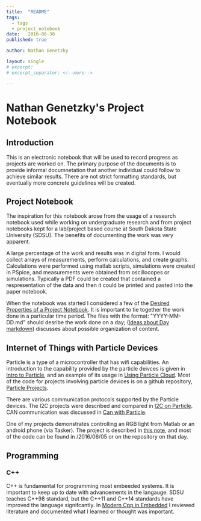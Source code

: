 ```yaml
---
title:  "README"
tags:
  - tags
  - project_notebook
date:   2016-06-30
published: true

author: Nathan Genetzky

layout: single
# excerpt:
# excerpt_separator: <!--more-->

---
```


# Nathan Genetzky's Project Notebook

## Introduction

This is an electronic notebook that will be used to record progress as
projects are worked on. The primary purpose of the documents is to
provide informal documnetation that another individual could follow
to achieve similar results. There are not strict formatting standards,
but eventually more concrete guidelines will be created.

## Project Notebook

The inspiration for this notebook arose from the usage of a research notebook
used while working on undergraduate research and from project notebooks kept
for a lab/project based course at South Dakota State University (SDSU). The benefits
of documenting the work was very apparent.

A large percentage of the work and results was in digital form. I would collect
arrays of measurements, perform calculations, and create graphs. Calculations
were performed using matlab scripts, simulations were created in PSpice, and
measurements were obtained from oscillocopes or simulations. Typically a PDF
could be created that contained a respresentation of the data and then it could
be printed and pasted into the paper notebook.

When the notebook was started I considered a few of the
[Desired Properties of a Project Notebook][1]. It is important to tie together
the work done in a particular time period. The files with the format: 
"YYYY-MM-DD.md" should desribe the work done on a day; 
([Ideas about Day markdown][2]) discusses about possible organization of content. 

## Internet of Things with Particle Devices

Particle is a type of a microcontroller that has wifi capabilities. An
introduction to the capability provided by the particle deivces is given in
[Intro to Particle][9], and an example of its usage in [Using Particle Cloud][3].
Most of the code for projects involving particle devices is on a github
repository, [Particle Projects][4].

There are various communication protocols supported by the Particle devices.
The I2C projects were described and compared in [I2C on Particle][6]. CAN
communication was discussed in [Can with Particle][7].

One of my projects demonstrates controlling an RGB light from Matlab or
an android phone (via Tasker). The project is described in [this note][5], and
most of the code can be found in /2016/06/05 or on the repository on that day.

## Programming

### C++

C++ is fundamental for programming most embeeded systems. It is important to
keep up to date with advancements in the langauge. SDSU teaches C++98 standard,
 but the C++11 and C++14 standards have improved the language signifcantly. In
 [Modern Cpp in Embedded][8] I reviewed literature and documented what I learned
or thought was important.


[1]: 2016/05/10/Desired_properties_of_the_Notebook.md
[2]: 2016/05/11/ideas_about_day_markdown.md
[3]: 2016/06/08/using_particle_cloud.md
[4]: https://github.com/NGenetzky/particle-projects
[5]: 2016/06/05/particle-code-now-on-github.md
[6]: 2016/05/11/i2c_on_particle.md
[7]: 2016/05/16/can-with-particle-v1.md
[8]: 2016/05/16/modern-cpp-in-embedded.md
[9]: 01-now/intro-to-particle.md
